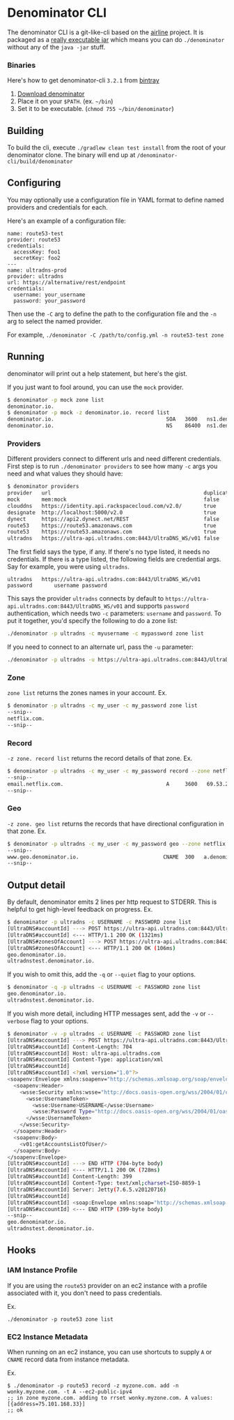# Denominator CLI

The denominator CLI is a git-like-cli based on the [airline](https://github.com/airlift/airline) project.  It is packaged as a [really executable jar](http://skife.org/java/unix/2011/06/20/really_executable_jars.html) which means you can do `./denominator` without any of the `java -jar` stuff.

### Binaries
Here's how to get denominator-cli `3.2.1` from [bintray](https://bintray.com/pkg/show/general/netflixoss/denominator/denominator-cli)

1. [Download denominator](http://dl.bintray.com/content/netflixoss/denominator/denominator-cli/release/3.2.1/denominator?direct)
2. Place it on your `$PATH`. (ex. `~/bin`)
3. Set it to be executable. (`chmod 755 ~/bin/denominator`)

## Building
To build the cli, execute `./gradlew clean test install` from the root of your denominator clone.  The binary will end up at `/denominator-cli/build/denominator`

## Configuring

You may optionally use a configuration file in YAML format to define named providers and credentials for each.

Here's an example of a configuration file:

```
name: route53-test
provider: route53
credentials:
  accessKey: foo1
  secretKey: foo2
---
name: ultradns-prod
provider: ultradns
url: https://alternative/rest/endpoint
credentials:
  username: your_username
  password: your_password
```

Then use the `-C` arg to define the path to the configuration file and the `-n` arg to select the named provider.

For example, `./denominator -C /path/to/config.yml -n route53-test zone`

## Running
denominator will print out a help statement, but here's the gist.

If you just want to fool around, you can use the `mock` provider.
```bash
$ denominator -p mock zone list
denominator.io.
$ denominator -p mock -z denominator.io. record list
denominator.io.                                    SOA   3600   ns1.denominator.io. admin.denominator.io. 1 3600 600 604800 60
denominator.io.                                    NS    86400  ns1.denominator.io.
```

### Providers
Different providers connect to different urls and need different credentials.  First step is to run `./denominator providers` to see how many `-c` args you need and what values they should have:

```bash
$ denominator providers
provider   url                                                 duplicateZones credentialType credentialArgs
mock       mem:mock                                            false
clouddns   https://identity.api.rackspacecloud.com/v2.0/       true           apiKey         username apiKey
designate  http://localhost:5000/v2.0                          true           password       tenantId username password
dynect     https://api2.dynect.net/REST                        false          password       customer username password
route53    https://route53.amazonaws.com                       true           accessKey      accessKey secretKey
route53    https://route53.amazonaws.com                       true           session        accessKey secretKey sessionToken
ultradns   https://ultra-api.ultradns.com:8443/UltraDNS_WS/v01 false          password       username password
```

The first field says the type, if any.  If there's no type listed, it needs no credentials.  If there is a type listed, the following fields are credential args.  Say for example, you were using `ultradns`.  

```
ultradns   https://ultra-api.ultradns.com:8443/UltraDNS_WS/v01  password       username password
```
This says the provider `ultradns` connects by default to `https://ultra-api.ultradns.com:8443/UltraDNS_WS/v01` and supports `password` authentication, which needs two `-c` parameters: `username` and `password`.  To put it together, you'd specify the following to do a zone list:
```bash
./denominator -p ultradns -c myusername -c mypassword zone list
```
If you need to connect to an alternate url, pass the `-u` parameter:
```bash
./denominator -p ultradns -u https://ultra-api.ultradns.com:8443/UltraDNS_WS/v01-BETA -c myusername -c mypassword zone list
```

### Zone
`zone list` returns the zones names in your account.  Ex.
```bash
$ denominator -p ultradns -c my_user -c my_password zone list
--snip--
netflix.com.
--snip--
```

### Record
`-z zone. record list` returns the record details of that zone.  Ex.
```bash
$ denominator -p ultradns -c my_user -c my_password record --zone netflix.com. list
--snip--
email.netflix.com.                                 A     3600   69.53.237.168
--snip--
```

### Geo
`-z zone. geo list` returns the records that have directional configuration in that zone.  Ex.
```bash
$ denominator -p ultradns -c my_user -c my_password geo --zone netflix.com. list
--snip--
www.geo.denominator.io.                           CNAME  300   a.denominator.io. alazona {United States (US)=[Alaska, Arizona]}
--snip--
```

## Output detail
By default, denominator emits 2 lines per http request to STDERR.  This is helpful to get high-level feedback on progress.  Ex.
```bash
$ denominator -p ultradns -c USERNAME -c PASSWORD zone list
[UltraDNS#accountId] ---> POST https://ultra-api.ultradns.com:8443/UltraDNS_WS/v01 HTTP/1.1
[UltraDNS#accountId] <--- HTTP/1.1 200 OK (1321ms)
[UltraDNS#zonesOfAccount] ---> POST https://ultra-api.ultradns.com:8443/UltraDNS_WS/v01 HTTP/1.1
[UltraDNS#zonesOfAccount] <--- HTTP/1.1 200 OK (106ms)
geo.denominator.io.
ultradnstest.denominator.io.
```
If you wish to omit this, add the `-q` or `--quiet` flag to your options.
```bash
$ denominator -q -p ultradns -c USERNAME -c PASSWORD zone list
geo.denominator.io.
ultradnstest.denominator.io.
```
If you wish more detail, including HTTP messages sent, add the `-v` or `--verbose` flag to your options.
```bash
$ denominator -v -p ultradns -c USERNAME -c PASSWORD zone list
[UltraDNS#accountId] ---> POST https://ultra-api.ultradns.com:8443/UltraDNS_WS/v01 HTTP/1.1
[UltraDNS#accountId] Content-Length: 704
[UltraDNS#accountId] Host: ultra-api.ultradns.com
[UltraDNS#accountId] Content-Type: application/xml
[UltraDNS#accountId]
[UltraDNS#accountId] <?xml version="1.0"?>
<soapenv:Envelope xmlns:soapenv="http://schemas.xmlsoap.org/soap/envelope/" xmlns:v01="http://webservice.api.ultra.neustar.com/v01/">
  <soapenv:Header>
    <wsse:Security xmlns:wsse="http://docs.oasis-open.org/wss/2004/01/oasis-200401-wss-wssecurity-secext-1.0.xsd" soapenv:mustUnderstand="1">
      <wsse:UsernameToken>
        <wsse:Username>USERNAME</wsse:Username>
        <wsse:Password Type="http://docs.oasis-open.org/wss/2004/01/oasis-200401-wss-username-token-profile-1.0#PasswordText">PASSWORD</wsse:Password>
      </wsse:UsernameToken>
    </wsse:Security>
  </soapenv:Header>
  <soapenv:Body>
    <v01:getAccountsListOfUser/>
  </soapenv:Body>
</soapenv:Envelope>
[UltraDNS#accountId] ---> END HTTP (704-byte body)
[UltraDNS#accountId] <--- HTTP/1.1 200 OK (728ms)
[UltraDNS#accountId] Content-Length: 399
[UltraDNS#accountId] Content-Type: text/xml;charset=ISO-8859-1
[UltraDNS#accountId] Server: Jetty(7.6.5.v20120716)
[UltraDNS#accountId]
[UltraDNS#accountId] <soap:Envelope xmlns:soap="http://schemas.xmlsoap.org/soap/envelope/"><soap:Body><ns1:getAccountsListOfUserResponse xmlns:ns1="http://webservice.api.ultra.neustar.com/v01/"><AccountsList xmlns:ns2="http://schema.ultraservice.neustar.com/v01/"><ns2:AccountDetailsData accountID="12345678910" accountName="USERNAME"/></AccountsList></ns1:getAccountsListOfUserResponse></soap:Body></soap:Envelope>
[UltraDNS#accountId] <--- END HTTP (399-byte body)
--snip--
geo.denominator.io.
ultradnstest.denominator.io.
```

## Hooks
### IAM Instance Profile
If you are using the `route53` provider on an ec2 instance with a profile associated with it, you don't need to pass credentials. 

Ex.
```
./denominator -p route53 zone list
```
### EC2 Instance Metadata
When running on an ec2 instance, you can use shortcuts to supply `A` or `CNAME` record data from instance metadata.

Ex.
```
$ ./denominator -p route53 record -z myzone.com. add -n wonky.myzone.com. -t A --ec2-public-ipv4
;; in zone myzone.com. adding to rrset wonky.myzone.com. A values: [{address=75.101.168.33}]
;; ok
```

